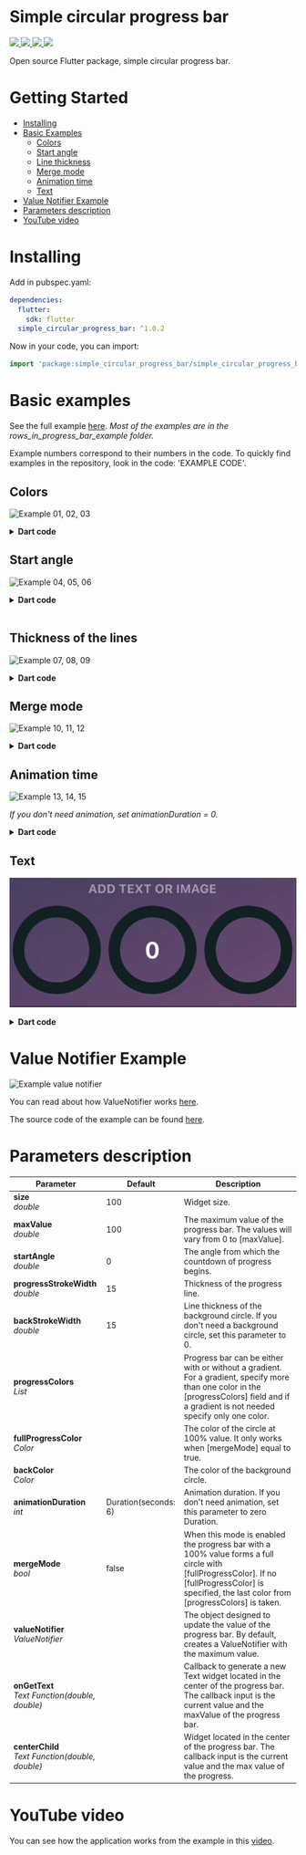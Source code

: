 # Simple circular progress bar

<p>
  <a href="https://opensource.org/licenses/MIT">
    <img src="https://img.shields.io/github/license/dwikyhardi/simple_circular_progress_bar?logo=github" />
  </a>
  <a href="https://pub.dev/packages/simple_circular_progress_bar/changelog">
    <img src="https://img.shields.io/badge/version-2.0.0-blueviolet" />
  </a>
  <a href="https://docs.flutter.dev/development/tools/sdk/releases">
    <img src="https://img.shields.io/badge/flutter-3.10.3-blue" />
  </a>
  <a href="https://dart.dev/guides/whats-new">
    <img src="https://img.shields.io/badge/dart-3.0.3-blue" />
  </a>
</p>

Open source Flutter package, simple circular progress bar.

# Getting Started
- [Installing](#Installing)
- [Basic Examples](#basic-examples)
    - [Colors](#colors)
    - [Start angle](#start-angle)
    - [Line thickness](#thickness-of-the-lines)
    - [Merge mode](#merge-mode)
    - [Animation time](#animation-time)
    - [Text](#text)
- [Value Notifier Example](#value-notifier-example)
- [Parameters description](#parameters-description)
- [YouTube video](#youtube-video)

# Installing
Add in pubspec.yaml:
```yaml
dependencies:
  flutter:
    sdk: flutter
  simple_circular_progress_bar: ^1.0.2
```

Now in your code, you can import:
```dart
import 'package:simple_circular_progress_bar/simple_circular_progress_bar.dart';
```

# Basic examples
See the full example [here](https://github.com/Nulllix/simple_circular_progress_bar/tree/master/example/lib).
*Most of the examples are in the rows_in_progress_bar_example folder.*

Example numbers correspond to their numbers in the code.
To quickly find examples in the repository, look in the code: 'EXAMPLE CODE'.

## Colors
![Example 01, 02, 03](doc_images/example_01_02_03.gif)

<details>
    <summary><strong>Dart code</strong></summary>

```dart
// Example 1
SimpleCircularProgressBar(
    progressColors: const [Colors.cyan],
)

// Example 2
SimpleCircularProgressBar(
    progressColors: const [Colors.cyan, Colors.purple],
),

// Example 3
SimpleCircularProgressBar(
    progressColors: const [
        Colors.cyan,
        Colors.green,
        Colors.amberAccent,
        Colors.redAccent,
        Colors.purpleAccent
    ],
    backColor: Colors.blueGrey,
),
```
</details>

## Start angle
![Example 04, 05, 06](doc_images/example_04_05_06.gif)

<details>
    <summary><strong>Dart code</strong></summary>

```dart
// Example 4
SimpleCircularProgressBar(
    startAngle: 45,
),

// Example 5
SimpleCircularProgressBar(
    startAngle: 90,
),

// Example 6
SimpleCircularProgressBar(
    startAngle: -180,
),
```
</details>
&nbsp;

## Thickness of the lines
![Example 07, 08, 09](doc_images/example_07_08_09.gif)

<details>
    <summary><strong>Dart code</strong></summary>

```dart
// Example 7
SimpleCircularProgressBar(
    size: 80,
    progressStrokeWidth: 25,
    backStrokeWidth: 25,
),

// Example 8
SimpleCircularProgressBar(
    progressStrokeWidth: 20,
    backStrokeWidth: 10,
),

// Example 9
SimpleCircularProgressBar(
    backStrokeWidth: 0,
),
```
</details>

## Merge mode
![Example 10, 11, 12](doc_images/example_10_11_12.gif)

<details>
    <summary><strong>Dart code</strong></summary>

```dart
// Example 10
SimpleCircularProgressBar(
    progressColors: const [Colors.cyan],
    mergeMode: true,
),

// Example 11
SimpleCircularProgressBar(
    progressColors: const [Colors.cyan],
    fullProgressColor: Colors.deepOrangeAccent,
    mergeMode: true,
),

// Example 12
SimpleCircularProgressBar(
    progressColors: const [Colors.cyan, Colors.purpleAccent],
    mergeMode: true,
),
```
</details>

## Animation time
![Example 13, 14, 15](doc_images/example_13_14_15.gif)

*If you don't need animation, set animationDuration = 0.*

<details>
    <summary><strong>Dart code</strong></summary>

```dart
// Example 13
SimpleCircularProgressBar(
    mergeMode: true,
    animationDuration: const Duration(milliseconds: 500),
),

// Example 14
SimpleCircularProgressBar(
    mergeMode: true,
    animationDuration: const Duration(seconds: 3),
),

// Example 15
SimpleCircularProgressBar(
    mergeMode: true,
    animationDuration: const Duration(minutes: 1),
),
```
</details>

## Text
![Example 16, 17, 18](doc_images/example_16_17_18.gif)

<details>
    <summary><strong>Dart code</strong></summary>

```dart
// Example 16
SimpleCircularProgressBar(
  valueNotifier: valueNotifier,
  mergeMode: true,
  centerChild: (double value, double maxValue) {
    TextStyle centerTextStyle = TextStyle(
      fontSize: 16,
      fontWeight: FontWeight.bold,
      color: Colors.greenAccent.withOpacity(value * 0.01),
    );

    return Row(
      children: [
        Icon(
          value == maxValue
          ? Icons.download_done
          : Icons.downloading,
          color: Colors.greenAccent.withOpacity(value * 0.01),
        ),
        const SizedBox(width: 4),
        Text(
          '${value.toInt()}%',
          style: centerTextStyle,
        ),
      ],
    );
  },
),

// Example 17
SimpleCircularProgressBar(
    valueNotifier: valueNotifier,
    mergeMode: true,
    onGetText: (double value, double maxValue) {
        return Text(
            '${value.toInt()}',
            style: const TextStyle(
                fontSize: 30,
                fontWeight: FontWeight.bold,
                color: Colors.white,
            ),
        );
    },
),

// Example 18
SimpleCircularProgressBar(
    valueNotifier: valueNotifier,
    mergeMode: true,
    onGetText: (double value, double maxValue) {
        TextStyle centerTextStyle = TextStyle(
            fontSize: 30,
            fontWeight: FontWeight.bold,
            color: Colors.greenAccent.withOpacity(value * 0.01),
        );
        
        return Text(
            '${value.toInt()}',
            style: centerTextStyle,
        );
    },
),
```
</details>

# Value Notifier Example
![Example value notifier](doc_images/example_value_notifier.gif)

You can read about how ValueNotifier works [here](https://medium.com/@avnishnishad/flutter-communication-between-widgets-using-valuenotifier-and-valuelistenablebuilder-b51ef627a58b).

The source code of the example can be found [here](https://github.com/Nulllix/simple_circular_progress_bar/blob/master/example/lib/value_notifier_example.dart).

# Parameters description

| Parameter                                        | Default              | Description                                                                                                                                                                                       |
|--------------------------------------------------|----------------------|---------------------------------------------------------------------------------------------------------------------------------------------------------------------------------------------------|
| **size** <br>*double*                            | 100                  | Widget size.                                                                                                                                                                                      |
| **maxValue**<br>*double*                         | 100                  | The maximum value of the progress bar. The values will vary from 0 to [maxValue].                                                                                                                 |
| **startAngle**<br>*double*                       | 0                    | The angle from which the countdown of progress begins.                                                                                                                                            |
| **progressStrokeWidth**<br>*double*              | 15                   | Thickness of the progress line.                                                                                                                                                                   |
| **backStrokeWidth**<br>*double*                  | 15                   | Line thickness of the background circle. If you don't need a background circle, set this parameter to 0.                                                                                          |
| **progressColors**<br>*List<Color>*              |                      | Progress bar can be either with or without a gradient. For a gradient, specify more than one color in the [progressColors] field and if a gradient is not needed specify only one color.          |
| **fullProgressColor**<br>*Color*                 |                      | The color of the circle at 100% value. It only works when [mergeMode] equal to true.                                                                                                              |
| **backColor**<br>*Color*                         |                      | The color of the background circle.                                                                                                                                                               |
| **animationDuration**<br>*int*                   | Duration(seconds: 6) | Animation duration. If you don't need animation, set this parameter to zero Duration.                                                                                                             |
| **mergeMode**<br>*bool*                          | false                | When this mode is enabled the progress bar with a 100% value forms a full circle with [fullProgressColor]. If no [fullProgressColor] is specified, the last color from [progressColors] is taken. |
| **valueNotifier**<br>*ValueNotifier<double>*     |                      | The object designed to update the value of the progress bar. By default, creates a ValueNotifier with the maximum value.                                                                          |
| **onGetText**<br>*Text Function(double, double)* |                      | Callback to generate a new Text widget located in the center of the progress bar. The callback input is the current value and the maxValue of the progress bar.                                   |
| **centerChild**<br>*Text Function(double, double)* |                      | Widget located in the center of the progress bar. The callback input is the current value and the max value of the progress.                                                                      |

# YouTube video
You can see how the application works from the example in this [video](https://youtube.com/shorts/kKYyNAk2FMM).